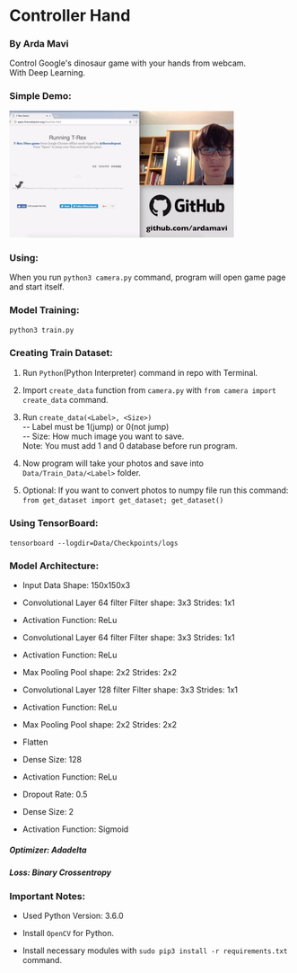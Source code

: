 # Controller Hand
### By Arda Mavi

Control Google's dinosaur game with your hands from webcam.<br/>
With Deep Learning.

###  Simple Demo:
<img src="simple_demo.gif" width="400">

### Using:
When you run `python3 camera.py` command, program will open game page and start itself.

### Model Training:
`python3 train.py`

### Creating Train Dataset:
1. Run `Python`(Python Interpreter) command in repo with Terminal.

2. Import `create_data` function from `camera.py` with `from camera import create_data` command.

3. Run `create_data(<Label>, <Size>)`<br/>
-- Label must be 1(jump) or 0(not jump)<br/>
-- Size: How much image you want to save.<br/>
Note: You must add 1 and 0 database before run program.

4. Now program will take your photos and save into `Data/Train_Data/<Label>` folder.

5. Optional: If you want to convert photos to numpy file run this command: `from get_dataset import get_dataset; get_dataset()`

### Using TensorBoard:
`tensorboard --logdir=Data/Checkpoints/logs`

### Model Architecture:
- Input Data
Shape: 150x150x3

- Convolutional Layer
64 filter
Filter shape: 3x3
Strides: 1x1

- Activation
Function: ReLu

- Convolutional Layer
64 filter
Filter shape: 3x3
Strides: 1x1

- Activation
Function: ReLu

- Max Pooling
Pool shape: 2x2
Strides: 2x2

- Convolutional Layer
128 filter
Filter shape: 3x3
Strides: 1x1

- Activation
Function: ReLu

- Max Pooling
Pool shape: 2x2
Strides: 2x2

- Flatten

- Dense
Size: 128

- Activation
Function: ReLu

- Dropout
Rate: 0.5

- Dense
Size: 2

- Activation
Function: Sigmoid

##### Optimizer: Adadelta
##### Loss: Binary Crossentropy

### Important Notes:
- Used Python Version: 3.6.0

- Install `OpenCV` for Python.

- Install necessary modules with `sudo pip3 install -r requirements.txt` command.
